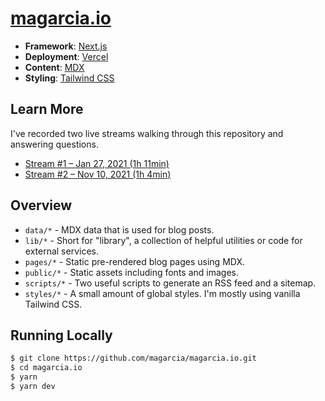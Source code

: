 # [magarcia.io](https://magarcia.io)

- **Framework**: [Next.js](https://nextjs.org/)
- **Deployment**: [Vercel](https://vercel.com)
- **Content**: [MDX](https://github.com/mdx-js/mdx)
- **Styling**: [Tailwind CSS](https://tailwindcss.com/)

## Learn More

I've recorded two live streams walking through this repository and answering questions.

- [Stream #1 – Jan 27, 2021 (1h 11min)](https://www.youtube.com/watch?v=xXQsF0q8KUg)
- [Stream #2 – Nov 10, 2021 (1h 4min)](https://www.youtube.com/watch?v=WZZFW5xDjJ4)

## Overview

- `data/*` - MDX data that is used for blog posts.
- `lib/*` - Short for "library", a collection of helpful utilities or code for external services.
- `pages/*` - Static pre-rendered blog pages using MDX.
- `public/*` - Static assets including fonts and images.
- `scripts/*` - Two useful scripts to generate an RSS feed and a sitemap.
- `styles/*` - A small amount of global styles. I'm mostly using vanilla Tailwind CSS.

## Running Locally

```bash
$ git clone https://github.com/magarcia/magarcia.io.git
$ cd magarcia.io
$ yarn
$ yarn dev
```
